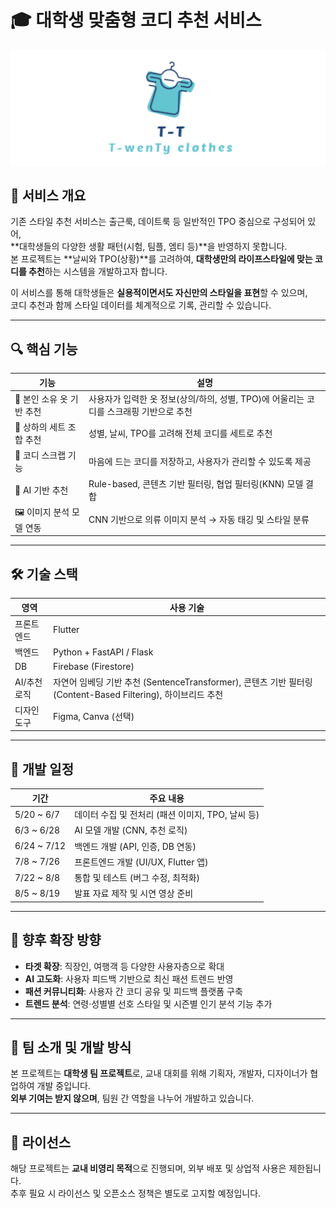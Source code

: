 # 🎓 대학생 맞춤형 코디 추천 서비스

![로고](image/로고.png)


## 🧥 서비스 개요
기존 스타일 추천 서비스는 출근룩, 데이트룩 등 일반적인 TPO 중심으로 구성되어 있어,  
**대학생들의 다양한 생활 패턴(시험, 팀플, 엠티 등)**을 반영하지 못합니다.  
본 프로젝트는 **날씨와 TPO(상황)**를 고려하여, **대학생만의 라이프스타일에 맞는 코디를 추천**하는 시스템을 개발하고자 합니다.

이 서비스를 통해 대학생들은 **실용적이면서도 자신만의 스타일을 표현**할 수 있으며,  
코디 추천과 함께 스타일 데이터를 체계적으로 기록, 관리할 수 있습니다.

---

## 🔍 핵심 기능

| 기능 | 설명 |
|------|------|
| 👕 본인 소유 옷 기반 추천 | 사용자가 입력한 옷 정보(상의/하의, 성별, TPO)에 어울리는 코디를 스크래핑 기반으로 추천 |
| 👗 상하의 세트 조합 추천 | 성별, 날씨, TPO를 고려해 전체 코디를 세트로 추천 |
| 📌 코디 스크랩 기능 | 마음에 드는 코디를 저장하고, 사용자가 관리할 수 있도록 제공 |
| 🧠 AI 기반 추천 | Rule-based, 콘텐츠 기반 필터링, 협업 필터링(KNN) 모델 결합 |
| 🖼 이미지 분석 모델 연동 | CNN 기반으로 의류 이미지 분석 → 자동 태깅 및 스타일 분류 |

---

## 🛠️ 기술 스택

| 영역 | 사용 기술 |
|------|-----------|
| 프론트엔드 | Flutter |
| 백엔드 | Python + FastAPI / Flask |
| DB | Firebase (Firestore) |
| AI/추천 로직 | 자연어 임베딩 기반 추천 (SentenceTransformer), 콘텐츠 기반 필터링 (Content-Based Filtering), 하이브리드 추천 |
| 디자인 도구 | Figma, Canva (선택) |

---

## 📆 개발 일정

| 기간 | 주요 내용 |
|------|-----------|
| 5/20 ~ 6/7 | 데이터 수집 및 전처리 (패션 이미지, TPO, 날씨 등) |
| 6/3 ~ 6/28 | AI 모델 개발 (CNN, 추천 로직) |
| 6/24 ~ 7/12 | 백엔드 개발 (API, 인증, DB 연동) |
| 7/8 ~ 7/26 | 프론트엔드 개발 (UI/UX, Flutter 앱) |
| 7/22 ~ 8/8 | 통합 및 테스트 (버그 수정, 최적화) |
| 8/5 ~ 8/19 | 발표 자료 제작 및 시연 영상 준비 |

---

## 🚀 향후 확장 방향

- **타겟 확장**: 직장인, 여행객 등 다양한 사용자층으로 확대  
- **AI 고도화**: 사용자 피드백 기반으로 최신 패션 트렌드 반영  
- **패션 커뮤니티화**: 사용자 간 코디 공유 및 피드백 플랫폼 구축  
- **트렌드 분석**: 연령·성별별 선호 스타일 및 시즌별 인기 분석 기능 추가  

---

## 🙌 팀 소개 및 개발 방식

본 프로젝트는 **대학생 팀 프로젝트**로, 교내 대회를 위해 기획자, 개발자, 디자이너가 협업하여 개발 중입니다.  
**외부 기여는 받지 않으며**, 팀원 간 역할을 나누어 개발하고 있습니다.

---

## 📄 라이선스

해당 프로젝트는 **교내 비영리 목적**으로 진행되며, 외부 배포 및 상업적 사용은 제한됩니다.  
추후 필요 시 라이선스 및 오픈소스 정책은 별도로 고지할 예정입니다.
